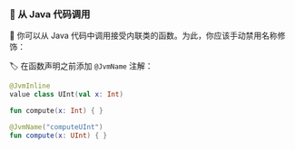 ### 🌟 从 Java 代码调用

🔧 你可以从 Java 代码中调用接受内联类的函数。为此，你应该手动禁用名称修饰：

🏷️ 在函数声明之前添加 `@JvmName` 注解：

```kotlin
@JvmInline
value class UInt(val x: Int)

fun compute(x: Int) { }

@JvmName("computeUInt")
fun compute(x: UInt) { }
```